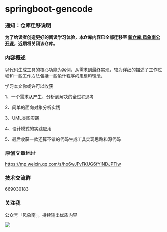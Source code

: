# springboot-gencode

### 通知：仓库迁移说明

**为了给读者创造更好的阅读学习体验，本仓库内容已全部迁移至 [新仓库:风象南公开课](]https://github.com/yuboon/OpenClass )，近期将关闭该仓库。**



### 内容概述

以代码生成工具的核心功能为案例，从需求到最终实现，较为详细的描述了工作过程和一些工作方法包括一些设计程序的思想和理念。

学习本文你或许可以收获

1、一个需求从产生、分析到解决的全过程思考

2、简单的面向对象分析实践

3、UML类图实践

4、设计模式的实践应用

5、最后收获一款还算不错的代码生成工具实现思路和源代码


### 原创文章地址

https://mp.weixin.qq.com/s/ho6wJFvFKUG6fYlNDJPTIw

### 技术交流群
669030183

### 关注我

公众号「风象南」，持续输出优质内容


![](https://raw.githubusercontent.com/yuboon/java-examples/master/springboot-gencode/doc/image/qrcode.jpg)




